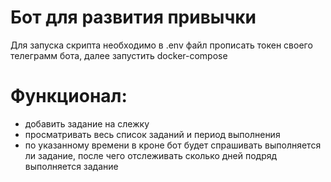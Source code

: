 # Бот для развития привычки
Для запуска скрипта необходимо в .env файл прописать токен своего телеграмм бота, далее запустить docker-compose
# Функционал:
  - добавить задание на слежку
  - просматривать весь список заданий и период выполнения
  - по указанному времени в кроне бот будет спрашивать выполняется ли задание, после чего отслеживать сколько дней подряд выполняется задание
